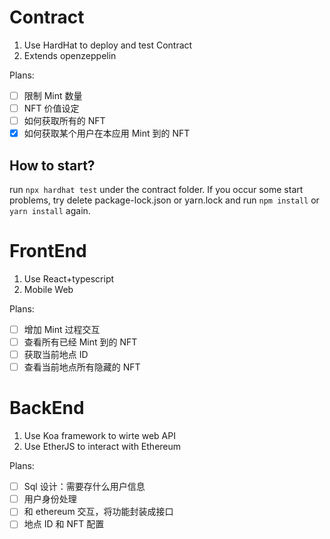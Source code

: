 # Contract
1. Use HardHat to deploy and test Contract
2. Extends openzeppelin

Plans:
- [ ] 限制 Mint 数量
- [ ] NFT 价值设定
- [ ] 如何获取所有的 NFT
- [x] 如何获取某个用户在本应用 Mint 到的 NFT

## How to start?
run `npx hardhat test` under the contract folder. If you occur some start problems, try delete package-lock.json or yarn.lock and run `npm install` or `yarn install` again.

# FrontEnd
1. Use React+typescript
2. Mobile Web

Plans:
- [ ] 增加 Mint 过程交互
- [ ] 查看所有已经 Mint 到的 NFT
- [ ] 获取当前地点 ID
- [ ] 查看当前地点所有隐藏的 NFT

# BackEnd
1. Use Koa framework to wirte web API
2. Use EtherJS to interact with Ethereum

Plans:
- [ ] Sql 设计：需要存什么用户信息
- [ ] 用户身份处理
- [ ] 和 ethereum 交互，将功能封装成接口
- [ ] 地点 ID 和 NFT 配置